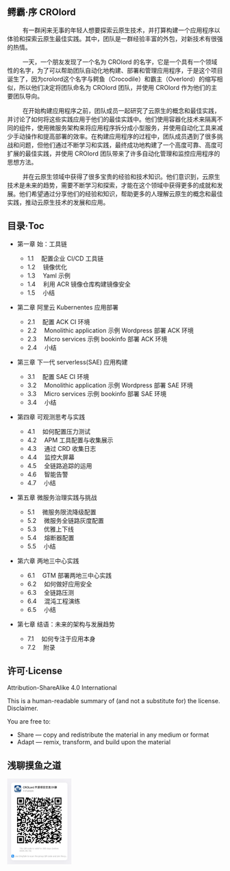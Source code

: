 ## 鳄霸·序 CROlord

&emsp;  &emsp; 有一群闲来无事的年轻人想要探索云原生技术，并打算构建一个应用程序以体验和探索云原生最佳实践。其中，团队是一群经验丰富的外包，对新技术有很强的热情。

&emsp;  &emsp; 一天，一个朋友发现了一个名为 CROlord 的名字，它是一个具有一个领域性的名字，为了可以帮助团队自动化地构建、部署和管理应用程序，于是这个项目诞生了，因为crolord这个名字与鳄鱼（Crocodile）和霸主（Overlord）的缩写相似，所以他们决定将团队命名为 CROlord 团队，并使用 CROlord 作为他们的主要团队导向。

&emsp;  &emsp; 在开始构建应用程序之前，团队成员一起研究了云原生的概念和最佳实践，并讨论了如何将这些实践应用于他们的最佳实践中。他们使用容器化技术来隔离不同的组件，使用微服务架构来将应用程序拆分成小型服务，并使用自动化工具来减少手动操作和提高部署的效率。在构建应用程序的过程中，团队成员遇到了很多挑战和问题，但他们通过不断学习和实践，最终成功地构建了一个高度可靠、高度可扩展的最佳实践，并使用 CROlord 团队带来了许多自动化管理和监控应用程序的思想方法。

&emsp;  &emsp; 并在云原生领域中获得了很多宝贵的经验和技术知识。他们意识到，云原生技术是未来的趋势，需要不断学习和探索，才能在这个领域中获得更多的成就和发展。他们希望通过分享他们的经验和知识，帮助更多的人理解云原生的概念和最佳实践，推动云原生技术的发展和应用。

## 目录·Toc

- 第一章 始：工具链

  - 1.1 &emsp;配置企业 CI/CD 工具链
  - 1.2 &emsp;镜像优化
  - 1.3 &emsp;Yaml 示例
  - 1.4 &emsp;利用 ACR 镜像仓库构建镜像安全
  - 1.5 &emsp;小结
- 第二章 阿里云 Kubernentes 应用部署

  - 2.1 &emsp;配置 ACK CI 环境
  - 2.2 &emsp;Monolithic application 示例 Wordpress 部署 ACK 环境
  - 2.3 &emsp;Micro services 示例 bookinfo 部署 ACK 环境
  - 2.4 &emsp;小结
- 第三章 下一代 serverless(SAE) 应用构建

  - 3.1 &emsp;配置 SAE CI 环境
  - 3.2 &emsp;Monolithic application 示例 Wordpress 部署 SAE 环境
  - 3.3 &emsp;Micro services 示例 bookinfo 部署 SAE 环境
  - 3.4 &emsp;小结
- 第四章 可观测思考与实践

  - 4.1 &emsp;如何配置压力测试
  - 4.2 &emsp;APM 工具配置与收集展示
  - 4.3 &emsp;通过 CRD 收集日志
  - 4.4 &emsp;监控大屏幕
  - 4.5 &emsp;全链路追踪的运用
  - 4.6 &emsp;智能告警
  - 4.7 &emsp;小结
- 第五章 微服务治理实践与挑战

  - 5.1 &emsp;微服务限流降级配置
  - 5.2 &emsp;微服务全链路灰度配置
  - 5.3 &emsp;优雅上下线
  - 5.4 &emsp;熔断器配置
  - 5.5 &emsp;小结
- 第六章 两地三中心实践

  - 6.1 &emsp;GTM 部署两地三中心实践
  - 6.2 &emsp;如何做好应用安全
  - 6.3 &emsp;全链路压测
  - 6.4 &emsp;混沌工程演练
  - 6.5 &emsp;小结
- 第七章 结语：未来的架构与发展趋势

  - 7.1 &emsp;如何专注于应用本身
  - 7.2 &emsp;附录

## 许可·License

Attribution-ShareAlike 4.0 International

This is a human-readable summary of (and not a substitute for) the license. Disclaimer.

You are free to:

- Share — copy and redistribute the material in any medium or format
- Adapt — remix, transform, and build upon the material

## 浅聊摸鱼之道

<div style="display: flex; flex-direction: row;">
    <img src="img/img.png" alt="Description 1" width="150" height="200" style="margin-right: 10px;">
</div>
